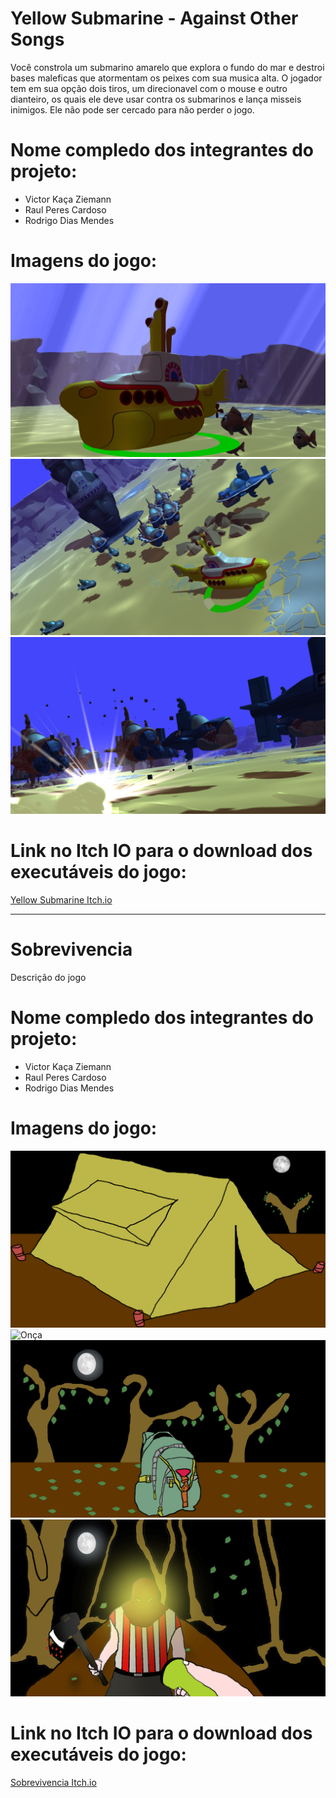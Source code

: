 # Yellow Submarine - Against Other Songs

Você constrola um submarino amarelo que explora o fundo do mar e destroi bases maleficas que atormentam os peixes com sua musica alta. O jogador tem em sua opção dois tiros, um direcionavel com o mouse e outro dianteiro, os quais ele deve usar contra os submarinos e lança misseis inimigos. Ele não pode ser cercado para não perder o jogo.

# Nome compledo dos integrantes do projeto:

* Victor Kaça Ziemann
* Raul Peres Cardoso
* Rodrigo Dias Mendes

# Imagens do jogo:

![Submarino Amarelo](https://raw.githubusercontent.com/pucspcos/projetocos2017-100-tcc/master/Imagens%20YS/YS01.png)
![Inimigos](https://raw.githubusercontent.com/pucspcos/projetocos2017-100-tcc/master/Imagens%20YS/YS02.png)
![Explosao](https://raw.githubusercontent.com/pucspcos/projetocos2017-100-tcc/master/Imagens%20YS/YS03.png)

# Link no Itch IO para o download dos executáveis do jogo:

[Yellow Submarine Itch.io ](https://victorkz.itch.io/yellow-submarine)

----------------------------------------------------------------------------------------------------------------------------------------
# Sobrevivencia

Descrição do jogo

# Nome compledo dos integrantes do projeto:

* Victor Kaça Ziemann
* Raul Peres Cardoso
* Rodrigo Dias Mendes

# Imagens do jogo:

![Cabana](https://raw.githubusercontent.com/pucspcos/projetocos2017-100-tcc/master/imagens%20do%20sobrevivencia/Cabana.jpg)
![Onça](https://raw.githubusercontent.com/pucspcos/projetocos2017-100-tcc/master/imagens%20do%20sobrevivencia/On%C3%A7a.jpg)
![Mochila](https://raw.githubusercontent.com/pucspcos/projetocos2017-100-tcc/master/imagens%20do%20sobrevivencia/mochila.jpg)
![Lanterna](https://raw.githubusercontent.com/pucspcos/projetocos2017-100-tcc/master/imagens%20do%20sobrevivencia/LaternaCegaHomen.jpg)

# Link no Itch IO para o download dos executáveis do jogo:

[Sobrevivencia Itch.io](https://victorkz.itch.io/sobrevivencia)

